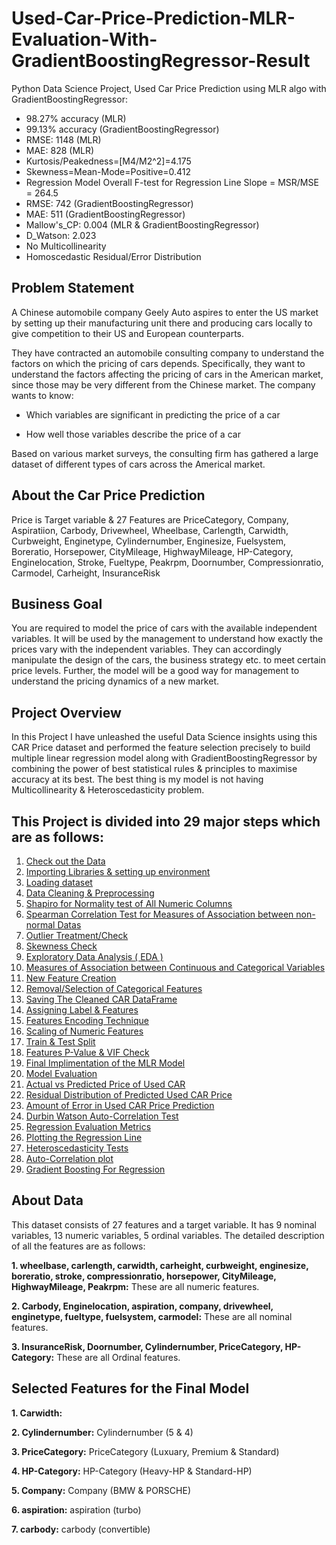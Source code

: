 # Used-Car-Price-Prediction-MLR-Evaluation-With-GradientBoostingRegressor-Result
Python Data Science Project, Used Car Price Prediction using MLR algo with GradientBoostingRegressor:
- 98.27% accuracy (MLR)
- 99.13% accuracy (GradientBoostingRegressor)
- RMSE: 1148 (MLR)
- MAE: 828 (MLR)
- Kurtosis/Peakedness=[M4/M2^2]=4.175
- Skewness=Mean-Mode=Positive=0.412
- Regression Model Overall F-test for Regression Line Slope = MSR/MSE = 264.5
- RMSE: 742 (GradientBoostingRegressor)
- MAE: 511 (GradientBoostingRegressor)
- Mallow's_CP: 0.004 (MLR & GradientBoostingRegressor)
- D_Watson: 2.023
- No Multicollinearity
- Homoscedastic Residual/Error Distribution

## Problem Statement
A Chinese automobile company Geely Auto aspires to enter the US market by setting up their manufacturing unit there and producing cars locally to give competition to their US and European counterparts.

They have contracted an automobile consulting company to understand the factors on which the pricing of cars depends. Specifically, they want to understand the factors affecting the pricing of cars in the American market, since those may be very different from the Chinese market. The company wants to know:

- Which variables are significant in predicting the price of a car

- How well those variables describe the price of a car

Based on various market surveys, the consulting firm has gathered a large dataset of different types of cars across the Americal market.

## About the Car Price Prediction
Price is Target variable & 27 Features are PriceCategory, Company, Aspiratiion, Carbody, Drivewheel, Wheelbase, Carlength, Carwidth, Curbweight, Enginetype, Cylindernumber, Enginesize, Fuelsystem, Boreratio, Horsepower, CityMileage, HighwayMileage, HP-Category, Enginelocation, Stroke, Fueltype, Peakrpm, Doornumber, Compressionratio, Carmodel, Carheight, InsuranceRisk

## Business Goal
You are required to model the price of cars with the available independent variables. It will be used by the management to understand how exactly the prices vary with the independent variables. They can accordingly manipulate the design of the cars, the business strategy etc. to meet certain price levels. Further, the model will be a good way for management to understand the pricing dynamics of a new market.

## Project Overview
In this Project I have unleashed the useful Data Science insights using this CAR Price dataset and performed the feature selection precisely to build multiple linear regression model along with GradientBoostingRegressor by combining the power of best statistical rules & principles to maximise accuracy at its best. The best thing is my model is not having Multicollinearity & Heteroscedasticity problem.

## This Project is divided into 29 major steps which are as follows:
1. [Check out the Data](#data-check)
2. [Importing Libraries & setting up environment](#imp-lib)
3. [Loading dataset](#data-load)
4. [Data Cleaning & Preprocessing](#prep-clean)
5. [Shapiro for Normality test of All Numeric Columns](#shapiro-norm)
6. [Spearman Correlation Test for Measures of Association between non-normal Datas](#spear-corr)
7. [Outlier Treatment/Check](#out-check)
8. [Skewness Check](#skew-check)
9. [Exploratory Data Analysis ( EDA )](#data-expo)
10. [Measures of Association between Continuous and Categorical Variables](#cat-measure)
11. [New Feature Creation](#new-feature)
12. [Removal/Selection of Categorical Features](#feature-select)
13. [Saving The Cleaned CAR DataFrame](#save-clean)
14. [Assigning Label & Features](#Labe-Feature)
15. [Features Encoding Technique](#Features-Encoding)
16. [Scaling of Numeric Features](#scale-feature)
17. [Train & Test Split](#data-split)
18. [Features P-Value & VIF Check](#p-vif)
19. [Final Implimentation of the MLR Model](#final-model)
20. [Model Evaluation](#mod-eval)
21. [Actual vs Predicted Price of Used CAR](#actual-predicted)
22. [Residual Distribution of Predicted Used CAR Price](#re-dit)
23. [Amount of Error in Used CAR Price Prediction](#amt-er)
24. [Durbin Watson Auto-Correlation Test](#dur-wat)
25. [Regression Evaluation Metrics](#mod-eval)
26. [Plotting the Regression Line](#reg-plot)
27. [Heteroscedasticity Tests](#het-test)
28. [Auto-Correlation plot](#auto-plot)
29. [Gradient Boosting For Regression](#grad-boost)

## About Data
This dataset consists of 27 features and a target variable. It has 9 nominal variables, 13 numeric variables, 5 ordinal variables. The detailed description of all the features are as follows:

**1. wheelbase, carlength, carwidth, carheight, curbweight, enginesize, boreratio, stroke, compressionratio, horsepower, CityMileage, HighwayMileage, Peakrpm:** These are all numeric features.

**2. Carbody, Enginelocation, aspiration, company, drivewheel, enginetype, fueltype, fuelsystem, carmodel:** These are all nominal features.

**3. InsuranceRisk, Doornumber, Cylindernumber, PriceCategory, HP-Category:** These are all Ordinal features.

## Selected Features for the Final Model
**1. Carwidth:**

**2. Cylindernumber:** Cylindernumber (5 & 4)

**3. PriceCategory:** PriceCategory (Luxuary, Premium & Standard)

**4. HP-Category:** HP-Category (Heavy-HP & Standard-HP)

**5. Company:** Company (BMW & PORSCHE)

**6. aspiration:** aspiration (turbo)

**7. carbody:** carbody (convertible)
